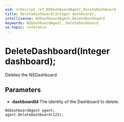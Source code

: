 ```yaml
---
uid: crmscript_ref_NSDashboardAgent_DeleteDashboard
title: DeleteDashboard(Integer dashboard);
intellisense: NSDashboardAgent.DeleteDashboard
keywords: NSDashboardAgent, DeleteDashboard
so.topic: reference
---
```


# DeleteDashboard(Integer dashboard);

Deletes the NSDashboard
  
## Parameters

* **dashboardId** The identity of the Dashboard to delete.

```crmscript
NSDashboardAgent agent;
agent.DeleteDashboard(123);
```

